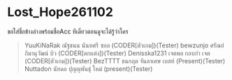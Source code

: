 # Lost_Hope261102 
ขอใส่ชื่อข้างล่างพร้อมชื่อAcc ทีเดี่ยวตอนดูจะได้รู้ว่าใคร






>YuuKiNaRak ณัฐชนน นันทศรี ซอล  (CODER[ตัวเกม])(Tester)
>bewzunjo ศรัณย์ กิมานุวัฒน์ บิว  (CODER[ตกแต่ง])(Tester)
>Denisska1231 เจตพล กอบกำ เจต (CODER[ตัวเกม])(Tester)
>BezTTTT ธนกฤต จันลาเศษ เบสท์ (Present)(Tester)
>Nuttadon นัทดล ปุญญพันธุ์ ใหม่ (present)(Tester)
